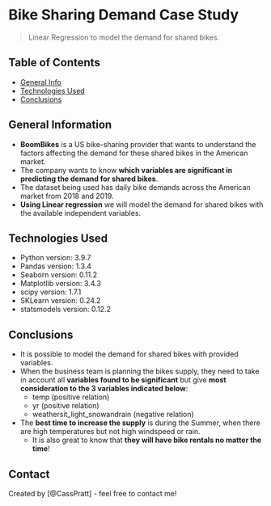 # Bike Sharing Demand Case Study
> Linear Regression to model the demand for shared bikes.

## Table of Contents
* [General Info](#general-information)
* [Technologies Used](#technologies-used)
* [Conclusions](#conclusions)

## General Information
- **BoomBikes** is a US bike-sharing provider that wants to understand the factors affecting the demand for these shared bikes in the American market. 
- The company wants to know **which variables are significant in predicting the demand for shared bikes**.
- The dataset being used has daily bike demands across the American market from 2018 and 2019.
- **Using Linear regression** we will model the demand for shared bikes with the available independent variables.

## Technologies Used
- Python version:  3.9.7
- Pandas version:  1.3.4
- Seaborn version:  0.11.2
- Matplotlib version:  3.4.3
- scipy version:  1.7.1
- SKLearn version:  0.24.2
- statsmodels version:  0.12.2

## Conclusions
- It is possible to model the demand for shared bikes with provided variables.
- When the business team is planning the bikes supply, they need to take in account all **variables found to be significant** but give **most consideration to the 3 variables indicated below**:
  - temp (positive relation)
  - yr (positive relation)
  - weathersit_light_snowandrain (negative relation)
- The **best time to increase the supply** is during the Summer, when there are high temperatures but not high windspeed or rain.
  - It is also great to know that **they will have bike rentals no matter the time**!

## Contact
Created by [@CassPratt] - feel free to contact me!
